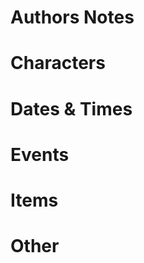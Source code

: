<!-- $ mdmerge -o draft.authors.notes.md build.authors.notes.md -->

# Authors Notes

# Characters

# Dates & Times

# Events

# Items


# Other
